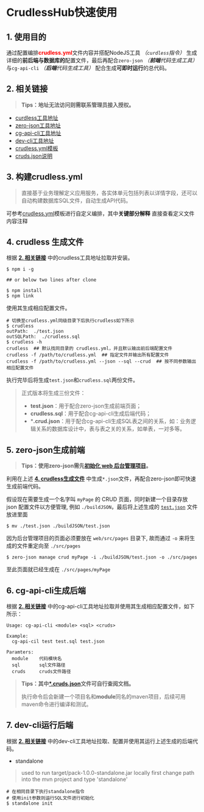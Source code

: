 # CrudlessHub快速使用

## 1. 使用目的

通过配置编排<span style="color:red;font-weight:bold">crudless.yml</span>文件内容并搭配NodeJS工具 *（`curdless`指令）*  生成详细的**前后端与数据库的**配置文件，最后再配合`zero-json` *（**前端**代码生成工具）* 与`cg-api-cli` *（**后端**代码生成工具）* 配合生成**可即时运行**的总代码。

## 2. 相关链接

>**Tips：地址无法访问则需联系管理员接入授权。**

- [curdless工具地址](https://github.com/kequandian/hub.crudless.zerocode)
- [zero-json工具地址](https://github.com/kequandian/zero-json)
- [cg-api-cli工具地址](https://github.com/zelejs/cg-api-cli)
- [dev-cli工具地址](https://github.com/kequandian/dev-cli)
- [crudless.yml模板](https://github.com/kequandian/hub.crudless.zerocode/blob/master/crudless.yml)
- [cruds.json说明](https://github.com/kequandian/hub.crudless.zerocode/blob/master/cruds.md)

## 3. 构建crudless.yml

>直接基于业务理解定义应用服务，各实体单元包括列表以详情字段，还可以自动构建数据库SQL文件，自动生成API代码。

可参考[crudless.yml](https://github.com/kequandian/hub.crudless.zerocode/blob/master/crudless.yml)模板进行自定义编排，其中**关键部分解释** 直接查看定义文件内容注释

## 4. crudless 生成文件

根据 <u>**2. 相关链接**</u> 中的crudless工具地址拉取并安装。
```shell
$ npm i -g 

## or below two lines after clone

$ npm install
$ npm link
```
使用其生成相应配置文件。

```shell
# 切换至crudless.yml同级目录下后执行crudless如下所示
$ crudless  
outPath:  ./test.json
outSQLPath:  ./crudless.sql
$ crudless -h
crudless  ## 默认找同目录的 crudless.yml，并且默认输出前后端配置文件
crudless -f /path/to/crudless.yml  ## 指定文件并输出所有配置文件
crudless -f /path/to/crudless.yml --json --sql --crud  ## 按不同参数输出相应配置文件
```

执行完毕后将生成`test.json`和`crudless.sql`两份文件。

>正式版本将生成三份文件：
>
>- **test.json**：用于配合zero-json生成前端页面；
>- **crudless.sql**：用于配合cg-api-cli生成后端代码；
>- ***.crud.json**：用于配合cg-api-cli生成SQL表之间的关系，如：业务逻辑关系的数据库设计中，表与表之关的关系，如单表，一对多等。

## 5. zero-json生成前端

>**Tips：使用zero-json需先[初始化 web 后台管理项目](https://github.com/kequandian/zero-json/blob/master/doc/README.md)。**

利用在上述 <u>**4. crudless生成文件**</u> 中生成`*.json`文件，再配合zero-json即可快速生成前端代码。

假设现在需要生成一个名字叫 `myPage` 的 CRUD 页面，同时新建一个目录存放 json 配置文件以方便管理, 例如 `./buildJSON`，最后将上述生成的 [`test.json`](https://github.com/kequandian/zero-json/blob/master/doc/build.json.md) 文件放进里面

```
$ mv ./test.json ./buildJSON/test.json
```

因为后台管理项目的页面必须要放在 `web/src/pages` 目录下, 故而通过 `-o` 来将生成的文件重定向至 `./src/pages`

```
$ zero-json manage crud myPage -i ./buildJSON/test.json -o ./src/pages
```

至此页面就已经生成在 `./src/pages/myPage`

## 6. cg-api-cli生成后端

根据 <u>**2. 相关链接**</u> 中的cg-api-cli工具地址拉取并使用其生成相应配置文件，如下所示：

```
Usage: cg-api-cli <module> <sql> <cruds>

Example:
  cg-api-cil test test.sql test.json

Paramters:
  module	代码模块名
  sql		sql文件路径
  cruds		cruds文件路径
```

> **Tips：其中[*.cruds.json](https://github.com/kequandian/hub.crudless.zerocode/blob/master/cruds.md)文件可自行查阅文档。**
>
> 执行命令后会新建一个项目名和**module**同名的maven项目，后续可用maven命令进行编译和测试。

## 7. dev-cli运行后端

根据 <u>**2. 相关链接**</u> 中的dev-cli工具地址拉取、配置并使用其运行上述生成的后端代码。

- standalone

> used to run target/pack-1.0.0-standalone.jar locally first change path into the mvn project and type 'standalone'

```shell
# 在相同目录下执行standalone指令
# 使用init参数则运行SQL文件进行初始化
$ standalone init
```
